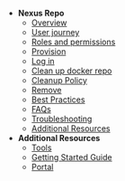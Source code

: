 - **Nexus Repo**
  - [Overview](nexus-repository/nexus-repo-overview)
  - [User journey](nexus-repository/nexus-repo-user-journey)
  - [Roles and permissions](nexus-repository/nexus-repo-roles-and-permissions)
  - [Provision](nexus-repository/nexus-repo-provision)
  - [Log in](nexus-repository/nexus-repo-log-in)
  - [Clean up docker repo](nexus-repository/nexus-repo-clean-up-docker-repo)  
  - [Cleanup Policy](nexus-repository/nexus-repo-clean-up-policy)
  - [Remove](nexus-repository/nexus-repo-remove)
  - [Best Practices](nexus-repository/nexus-repo-best-practices)
  - [FAQs](nexus-repository/nexus-repo-faqs) 
  - [Troubleshooting](nexus-repository/nexus-repo-troubleshooting)
  - [Additional Resources](nexus-repository/nexus-repo-additional-resources)
- **Additional Resources**
  - [Tools](https://docs.developer.tech.gov.sg/docs/ship-hats-tools/#/tools-overview)
  - [Getting Started Guide](https://docs.developer.tech.gov.sg/docs/ship-hats-getting-started/#/)
  - [Portal](https://docs.developer.tech.gov.sg/docs/ship-hats-portal/#/ship-hats-portal-overview)